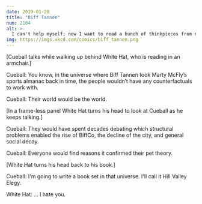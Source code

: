 ```yaml
---
date: 2019-01-28
title: "Biff Tannen"
num: 2104
alt: >-
  I can't help myself; now I want to read a bunch of thinkpieces from newspapers in Biff's 1985 arguing over whether the growth of the region into a corporate dystopia was inevitable.
img: https://imgs.xkcd.com/comics/biff_tannen.png
---
```

[Cueball talks while walking up behind White Hat, who is reading in an armchair.]

Cueball: You know, in the universe where Biff Tannen took Marty McFly’s sports almanac back in time, the people wouldn’t have any counterfactuals to work with.

Cueball: Their world would be the world.

[In a frame-less panel White Hat turns his head to look at Cueball as he keeps talking.]

Cueball: They would have spent decades debating which structural problems enabled the rise of BiffCo, the decline of the city, and general social decay.

Cueball: Everyone would find reasons it confirmed their pet theory.

[White Hat turns his head back to his book.]

Cueball: I'm going to write a book set in that universe. I'll call it Hill Valley Elegy.

White Hat: ... I hate you.